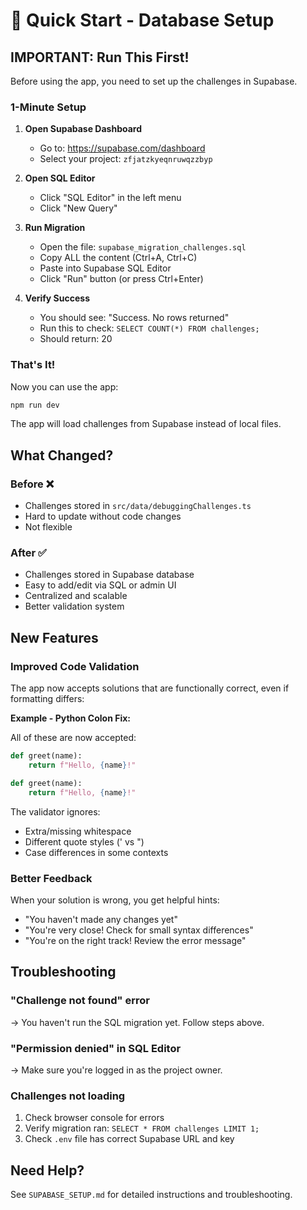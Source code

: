 # 🚀 Quick Start - Database Setup

## IMPORTANT: Run This First!

Before using the app, you need to set up the challenges in Supabase.

### 1-Minute Setup

1. **Open Supabase Dashboard**
   - Go to: https://supabase.com/dashboard
   - Select your project: `zfjatzkyeqnruwqzzbyp`

2. **Open SQL Editor**
   - Click "SQL Editor" in the left menu
   - Click "New Query"

3. **Run Migration**
   - Open the file: `supabase_migration_challenges.sql`
   - Copy ALL the content (Ctrl+A, Ctrl+C)
   - Paste into Supabase SQL Editor
   - Click "Run" button (or press Ctrl+Enter)

4. **Verify Success**
   - You should see: "Success. No rows returned"
   - Run this to check: `SELECT COUNT(*) FROM challenges;`
   - Should return: 20

### That's It!

Now you can use the app:
```bash
npm run dev
```

The app will load challenges from Supabase instead of local files.

## What Changed?

### Before ❌
- Challenges stored in `src/data/debuggingChallenges.ts`
- Hard to update without code changes
- Not flexible

### After ✅
- Challenges stored in Supabase database
- Easy to add/edit via SQL or admin UI
- Centralized and scalable
- Better validation system

## New Features

### Improved Code Validation
The app now accepts solutions that are functionally correct, even if formatting differs:

**Example - Python Colon Fix:**

All of these are now accepted:
```python
def greet(name):
    return f"Hello, {name}!"
```

```python
def greet(name):
    return f"Hello, {name}!"
```

The validator ignores:
- Extra/missing whitespace
- Different quote styles (' vs ")
- Case differences in some contexts

### Better Feedback
When your solution is wrong, you get helpful hints:
- "You haven't made any changes yet"
- "You're very close! Check for small syntax differences"
- "You're on the right track! Review the error message"

## Troubleshooting

### "Challenge not found" error
→ You haven't run the SQL migration yet. Follow steps above.

### "Permission denied" in SQL Editor
→ Make sure you're logged in as the project owner.

### Challenges not loading
1. Check browser console for errors
2. Verify migration ran: `SELECT * FROM challenges LIMIT 1;`
3. Check `.env` file has correct Supabase URL and key

## Need Help?

See `SUPABASE_SETUP.md` for detailed instructions and troubleshooting.
